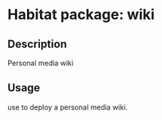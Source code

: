 # Habitat package: wiki

## Description

Personal media wiki

## Usage

use to deploy a personal media wiki. 
